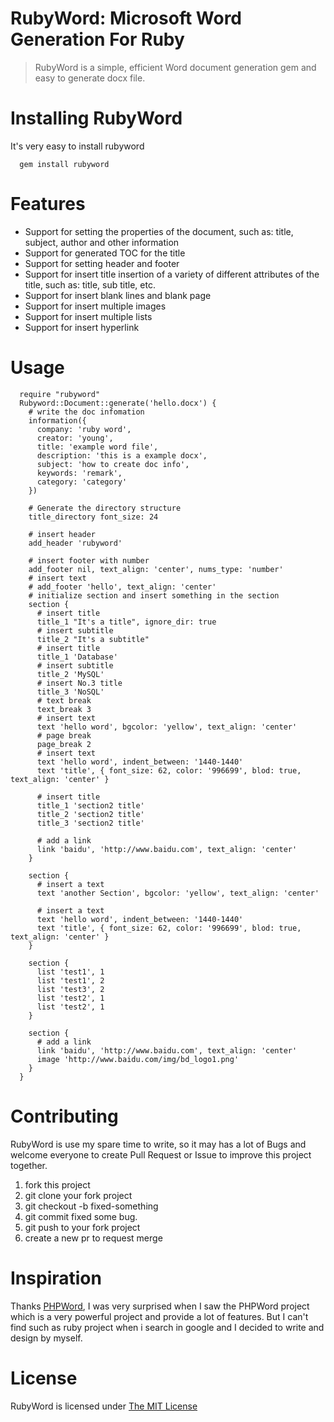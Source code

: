 # RubyWord: Microsoft Word Generation For Ruby

> RubyWord is a simple, efficient Word document generation gem and easy to generate docx file.

# Installing RubyWord
It's very easy to install rubyword
```
  gem install rubyword
```
# Features
+ Support for setting the properties of the document, such as: title, subject, author and other information
+ Support for generated TOC for the title
+ Support for setting header and footer
+ Support for insert title  insertion of a variety of different attributes of the title, such as: title, sub title, etc.
+ Support for insert blank lines and blank page
+ Support for insert multiple images 
+ Support for insert multiple lists 
+ Support for insert hyperlink 

# Usage
```
  require "rubyword"
  Rubyword::Document::generate('hello.docx') {
    # write the doc infomation
    information({
      company: 'ruby word',
      creator: 'young',
      title: 'example word file',
      description: 'this is a example docx',
      subject: 'how to create doc info',
      keywords: 'remark',
      category: 'category'
    })
    
    # Generate the directory structure
    title_directory font_size: 24

    # insert header
    add_header 'rubyword'

    # insert footer with number
    add_footer nil, text_align: 'center', nums_type: 'number'
    # insert text
    # add_footer 'hello', text_align: 'center'
    # initialize section and insert something in the section
    section {
      # insert title
      title_1 "It's a title", ignore_dir: true 
      # insert subtitle
      title_2 "It's a subtitle"
      # insert title
      title_1 'Database'
      # insert subtitle
      title_2 'MySQL'
      # insert No.3 title
      title_3 'NoSQL'
      # text break
      text_break 3
      # insert text
      text 'hello word', bgcolor: 'yellow', text_align: 'center'
      # page break
      page_break 2
      # insert text
      text 'hello word', indent_between: '1440-1440'
      text 'title', { font_size: 62, color: '996699', blod: true, text_align: 'center' }

      # insert title
      title_1 'section2 title'
      title_2 'section2 title'
      title_3 'section2 title'

      # add a link
      link 'baidu', 'http://www.baidu.com', text_align: 'center'
    }

    section {
      # insert a text
      text 'another Section', bgcolor: 'yellow', text_align: 'center'

      # insert a text
      text 'hello word', indent_between: '1440-1440'
      text 'title', { font_size: 62, color: '996699', blod: true, text_align: 'center' }
    }

    section {
      list 'test1', 1
      list 'test1', 2
      list 'test3', 2
      list 'test2', 1
      list 'test2', 1
    }

    section {
      # add a link
      link 'baidu', 'http://www.baidu.com', text_align: 'center'
      image 'http://www.baidu.com/img/bd_logo1.png'
    }
  }
```

# Contributing
RubyWord is use my spare time to write, so it may has a lot of Bugs and welcome everyone to create Pull Request or Issue to improve this project together.
1. fork this project
2. git clone your fork project
3. git checkout -b fixed-something
4. git commit fixed some bug.
5. git push to your fork project
6. create a new pr to request merge

# Inspiration
Thanks [PHPWord](https://github.com/PHPOffice/PHPWord), I was very surprised when I saw the PHPWord project which is a very powerful project and provide a lot of features. But I can't find such as ruby project when i search in google and I decided to write and design by myself.

# License
RubyWord is licensed under [The MIT License](LICENSE)
